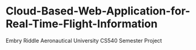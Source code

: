# Cloud-Based-Web-Application-for-Real-Time-Flight-Information
Embry Riddle Aeronautical University CS540 Semester Project
## 
